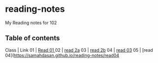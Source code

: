 # reading-notes
My Reading notes for 102

## Table of contents 

Class | Link
01 | [Read 01 ](https://samahdasan.github.io/reading-notes/read001)
02 | [read 2a](https://samahdasan.github.io/reading-notes/sammarise) 
03 | [read 2b](https://samahdasan.github.io/reading-notes/gitSammarize)
04 | [read 03](https://samahdasan.github.io/reading-notes/read03)
05 | [read 04](https://samahdasan.github.io/reading-notes/read04